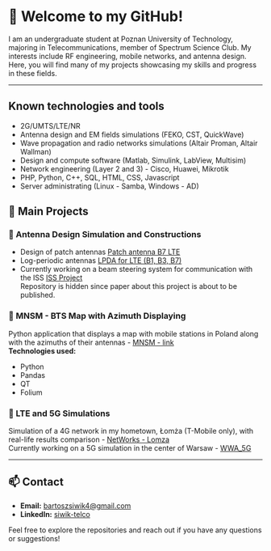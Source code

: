 # 🌟 Welcome to my GitHub!

I am an undergraduate student at Poznan University of Technology, majoring in Telecommunications, member of Spectrum Science Club. My interests include RF engineering, mobile networks, and antenna design. Here, you will find many of my projects showcasing my skills and progress in these fields.

---

## Known technologies and tools

- 2G/UMTS/LTE/NR 
- Antenna design and EM fields simulations (FEKO, CST, QuickWave)
- Wave propagation and radio networks simulations (Altair Proman, Altair Wallman)
- Design and compute software (Matlab, Simulink, LabView, Multisim)
- Network engineering (Layer 2 and 3) - Cisco, Huawei, Mikrotik
- PHP, Python, C++, SQL, HTML, CSS, Javascript
- Server administrating (Linux - Samba, Windows - AD)

## 📂 Main Projects

### 📡 Antenna Design Simulation and Constructions
- Design of patch antennas [Patch antenna B7 LTE](https://github.com/Merituum/patch2600LTE)<br>
- Log-periodic antennas [LPDA for LTE (B1, B3, B7)](https://github.com/Merituum/LPDA_1.8-2.6GHz)<br>
- Currently working on a beam steering system for communication with the ISS [ISS Project](https://github.com/Merituum/ISSproject)<br>
Repository is hidden since paper about this project is about to be published.

### 📶 MNSM - BTS Map with Azimuth Displaying
Python application that displays a map with mobile stations in Poland along with the azimuths of their antennas - [MNSM - link](https://github.com/Merituum/mnsm_BTS_map)  
**Technologies used:**
- Python
- Pandas
- QT
- Folium

### 📱 LTE and 5G Simulations
Simulation of a 4G network in my hometown, Łomża (T-Mobile only), with real-life results comparison - [NetWorks - Lomza](https://github.com/Merituum/FekoLomza) <br>
Currently working on a 5G simulation in the center of Warsaw - [WWA_5G](https://github.com/Merituum/wwa_cen_5G)

---

## 📫 Contact
- **Email:** [bartoszsiwik4@gmail.com](mailto:bartoszsiwik4@gmail.com)  
- **LinkedIn:** [siwik-telco](https://www.linkedin.com/in/siwik-telco)

Feel free to explore the repositories and reach out if you have any questions or suggestions!
